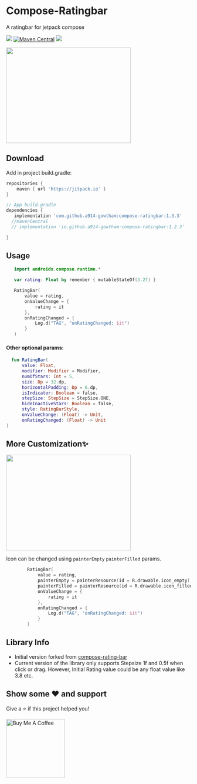 # Compose-Ratingbar
A ratingbar for jetpack compose 

[![](https://jitpack.io/v/a914-gowtham/compose-ratingbar.svg)](https://jitpack.io/#a914-gowtham/compose-ratingbar)
[![Maven Central](https://img.shields.io/maven-central/v/io.github.a914-gowtham/compose-ratingbar.svg?label=mavenCentral)](https://search.maven.org/artifact/io.github.a914-gowtham/compose-ratingbar/1.1.0/aar)
[![](https://jitpack.io/v/a914-gowtham/compose-ratingbar/month.svg)](https://jitpack.io/#a914-gowtham/compose-ratingbar)


<img src="https://github.com/a914-gowtham/compose-ratingbar/blob/refactor/ratingbar_usage/demo_1.gif" width="340" height="260"/>

Download
--------
Add in project build.gradle:

```gradle
repositories {
    maven { url 'https://jitpack.io' }
}

// App build.gradle
dependencies {
   implementation 'com.github.a914-gowtham:compose-ratingbar:1.3.3'
  //mavenCentral
  // implementation 'io.github.a914-gowtham:compose-ratingbar:1.2.3'

}
```

## Usage 
```kotlin
   import androidx.compose.runtime.*

   var rating: Float by remember { mutableStateOf(3.2f) }

   RatingBar(
       value = rating,
       onValueChange = {
           rating = it
       },
       onRatingChanged = {
           Log.d("TAG", "onRatingChanged: $it")
       }
   )
```

#### Other optional params:
```kotlin
  fun RatingBar(
      value: Float,
      modifier: Modifier = Modifier,
      numOfStars: Int = 5,
      size: Dp = 32.dp,
      horizontalPadding: Dp = 6.dp,
      isIndicator: Boolean = false,
      stepSize: StepSize = StepSize.ONE,
      hideInactiveStars: Boolean = false,
      style: RatingBarStyle,
      onValueChange: (Float) -> Unit,
      onRatingChanged: (Float) -> Unit
)
```

## More Customization✨

<img src="https://github.com/a914-gowtham/compose-ratingbar/blob/main/customization_demo.gif" width="340" height="260"/>

Icon can be changed using ```painterEmpty``` ```painterFilled``` params.
```kotlin
        RatingBar(
            value = rating,
            painterEmpty = painterResource(id = R.drawable.icon_empty),
            painterFilled = painterResource(id = R.drawable.icon_filled),
            onValueChange = {
                rating = it
            },
            onRatingChanged = {
                Log.d("TAG", "onRatingChanged: $it")
            }
        )
```
## Library Info
* Initial version forked from [compose-rating-bar](https://github.com/jsachica/compose-rating-bar)
* Current version of the library only supports Stepsize 1f and 0.5f when click or drag. However, Initial Rating value could be any float value like 3.8 etc.

## Show some ❤ and support

Give a ⭐️ if this project helped you!

<a href="https://www.buymeacoffee.com/gowtham6672" target="_blank">
    <img src="https://cdn.buymeacoffee.com/buttons/v2/default-yellow.png" alt="Buy Me A Coffee" width="160">
</a>

